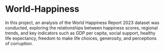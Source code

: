 # World-Happiness
In this project, an analysis of the World Happiness Report 2023 dataset was conducted, exploring the relationships between happiness scores, regional trends, and key indicators such as GDP per capita, social support, healthy life expectancy, freedom to make life choices, generosity, and perceptions of corruption.
